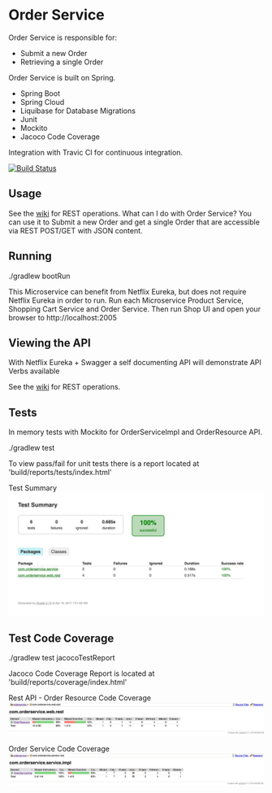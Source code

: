 # Order Service

Order Service is responsible for:
- Submit a new Order 
- Retrieving a single Order

Order Service is built on Spring.

- Spring Boot
- Spring Cloud
- Liquibase for Database Migrations
- Junit
- Mockito
- Jacoco Code Coverage 

Integration with Travic CI for continuous integration.

[![Build Status](https://travis-ci.org/haighis/order-service.svg?branch=master)](https://travis-ci.org/haighis/order-service)

## Usage
See the [wiki](https://github.com/haighis/order-service/wiki) for REST operations. What can I do with Order Service? You can use it to Submit a new Order and get a single Order that are accessible via REST POST/GET with JSON content.

## Running

./gradlew bootRun

This Microservice can benefit from Netflix Eureka, but does not require Netflix Eureka in order to run. Run each Microservice Product Service, Shopping Cart Service and Order Service. Then run Shop UI and open your browser to 
http://localhost:2005

## Viewing the API

With Netflix Eureka + Swagger a self documenting API will demonstrate API Verbs available

See the [wiki](https://github.com/haighis/order-service/wiki) for REST operations.

## Tests

In memory tests with Mockito for OrderServiceImpl and OrderResource API.  

./gradlew test

To view pass/fail for unit tests there is a report located at 'build/reports/tests/index.html'

Test Summary
![Test Summary](/media/testsummary.jpg?raw=true "Test Summary")

## Test Code Coverage

./gradlew test jacocoTestReport

Jacoco Code Coverage Report is located at 'build/reports/coverage/index.html'

Rest API - Order Resource Code Coverage
![Order Resource](/media/restcodecoverage.jpg?raw=true "Rest API - Order Resource Code Coverage")

Order Service Code Coverage
![Order Service](/media/orderservicecodecoverage.jpg?raw=true "Order Service Code Coverage")